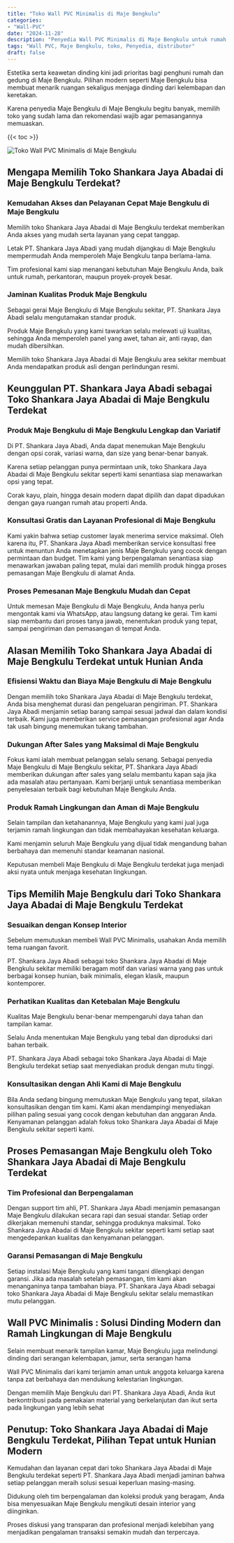 ```yaml
---
title: "Toko Wall PVC Minimalis di Maje Bengkulu"
categories: 
- "Wall-PVC"
date: "2024-11-28"
description: "Penyedia Wall PVC Minimalis di Maje Bengkulu untuk rumah, kantor, serta gerai. Panel terbaik, beragam motif, pilihan warna modern, dengan jasa instalasi dikerjakan oleh teknisi ahli serta jaminan resmi!|Layanan distribusi Wall PVC Minimalis di Maje Bengkulu untuk keperluan rumah, kantor, atau gerai, beserta panel berkualitas dan instalasi oleh tenaga ahli ahli dan kepastian resmi.|Alternatif Wall PVC Minimalis di Maje Bengkulu yang andal untuk rumah, office, serta ritel, dengan material unggulan dan instalasi dikerjakan oleh teknisi berpengalaman serta kepastian resmi.|Distribusi Wall PVC Minimalis di Maje Bengkulu bagi tempat tinggal, office, serta ritel, beserta panel unggulan dan penempatan dikerjakan oleh teknisi berpengalaman, lengkap beserta jaminan resmi.}"
tags: "Wall PVC, Maje Bengkulu, toko, Penyedia, distributor"
draft: false
---
```


Estetika serta keawetan dinding kini jadi prioritas bagi penghuni rumah dan gedung di Maje Bengkulu. Pilihan modern seperti Maje Bengkulu bisa membuat menarik ruangan sekaligus menjaga dinding dari kelembapan dan keretakan.

Karena penyedia Maje Bengkulu di Maje Bengkulu begitu banyak, memilih toko yang sudah lama dan rekomendasi wajib agar pemasangannya memuaskan.

{{< toc >}}

![Toko Wall PVC Minimalis di Maje Bengkulu](/images/Wall-PVC/Toko-Wall-PVC-Minimalis-di-Maje-Bengkulu.png)


## Mengapa Memilih Toko Shankara Jaya Abadai di Maje Bengkulu Terdekat?

### Kemudahan Akses dan Pelayanan Cepat Maje Bengkulu di Maje Bengkulu

Memilih toko Shankara Jaya Abadai di Maje Bengkulu terdekat memberikan Anda akses yang mudah serta layanan yang cepat tanggap.

Letak PT. Shankara Jaya Abadi yang mudah dijangkau di Maje Bengkulu mempermudah Anda memperoleh Maje Bengkulu tanpa berlama-lama.

Tim profesional kami siap menangani kebutuhan Maje Bengkulu Anda, baik untuk rumah, perkantoran, maupun proyek-proyek besar.

### Jaminan Kualitas Produk Maje Bengkulu

Sebagai gerai Maje Bengkulu di Maje Bengkulu sekitar, PT. Shankara Jaya Abadi selalu mengutamakan standar produk.

Produk Maje Bengkulu yang kami tawarkan selalu melewati uji kualitas, sehingga Anda memperoleh panel yang awet, tahan air, anti rayap, dan mudah dibersihkan.

Memilih toko Shankara Jaya Abadai di Maje Bengkulu area sekitar membuat Anda mendapatkan produk asli dengan perlindungan resmi.

## Keunggulan PT. Shankara Jaya Abadi sebagai Toko Shankara Jaya Abadai di Maje Bengkulu Terdekat

### Produk Maje Bengkulu di Maje Bengkulu Lengkap dan Variatif

Di PT. Shankara Jaya Abadi, Anda dapat menemukan Maje Bengkulu dengan opsi corak, variasi warna, dan size yang benar-benar banyak.

Karena setiap pelanggan punya permintaan unik, toko Shankara Jaya Abadai di Maje Bengkulu sekitar seperti kami senantiasa siap menawarkan opsi yang tepat.

Corak kayu, plain, hingga desain modern dapat dipilih dan dapat dipadukan dengan gaya ruangan rumah atau properti Anda.

### Konsultasi Gratis dan Layanan Profesional di Maje Bengkulu

Kami yakin bahwa setiap customer layak menerima service maksimal. Oleh karena itu, PT. Shankara Jaya Abadi memberikan service konsultasi free untuk menuntun Anda menetapkan jenis Maje Bengkulu yang cocok dengan permintaan dan budget. Tim kami yang berpengalaman senantiasa siap menawarkan jawaban paling tepat, mulai dari memilih produk hingga proses pemasangan Maje Bengkulu di alamat Anda.

### Proses Pemesanan Maje Bengkulu Mudah dan Cepat

Untuk memesan Maje Bengkulu di Maje Bengkulu, Anda hanya perlu mengontak kami via WhatsApp, atau langsung datang ke gerai. Tim kami siap membantu dari proses tanya jawab, menentukan produk yang tepat, sampai pengiriman dan pemasangan di tempat Anda.

## Alasan Memilih Toko Shankara Jaya Abadai di Maje Bengkulu Terdekat untuk Hunian Anda

### Efisiensi Waktu dan Biaya Maje Bengkulu di Maje Bengkulu

Dengan memilih toko Shankara Jaya Abadai di Maje Bengkulu terdekat, Anda bisa menghemat durasi dan pengeluaran pengiriman. PT. Shankara Jaya Abadi menjamin setiap barang sampai sesuai jadwal dan dalam kondisi terbaik. Kami juga memberikan service pemasangan profesional agar Anda tak usah bingung menemukan tukang tambahan.

### Dukungan After Sales yang Maksimal di Maje Bengkulu

Fokus kami ialah membuat pelanggan selalu senang. Sebagai penyedia Maje Bengkulu di Maje Bengkulu sekitar, PT. Shankara Jaya Abadi memberikan dukungan after sales yang selalu membantu kapan saja jika ada masalah atau pertanyaan. Kami berjanji untuk senantiasa memberikan penyelesaian terbaik bagi kebutuhan Maje Bengkulu Anda.

### Produk Ramah Lingkungan dan Aman di Maje Bengkulu

Selain tampilan dan ketahanannya, Maje Bengkulu yang kami jual juga terjamin ramah lingkungan dan tidak membahayakan kesehatan keluarga.

Kami menjamin seluruh Maje Bengkulu yang dijual tidak mengandung bahan berbahaya dan memenuhi standar keamanan nasional.

Keputusan membeli Maje Bengkulu di Maje Bengkulu terdekat juga menjadi aksi nyata untuk menjaga kesehatan lingkungan.

## Tips Memilih Maje Bengkulu dari Toko Shankara Jaya Abadai di Maje Bengkulu Terdekat

### Sesuaikan dengan Konsep Interior 

Sebelum memutuskan membeli Wall PVC Minimalis, usahakan Anda memilih tema ruangan favorit.

PT. Shankara Jaya Abadi sebagai toko Shankara Jaya Abadai di Maje Bengkulu sekitar memiliki beragam motif dan variasi warna yang pas untuk berbagai konsep hunian, baik minimalis, elegan klasik, maupun kontemporer.

### Perhatikan Kualitas dan Ketebalan Maje Bengkulu

Kualitas Maje Bengkulu benar-benar mempengaruhi daya tahan dan tampilan kamar.

Selalu Anda menentukan Maje Bengkulu yang tebal dan diproduksi dari bahan terbaik.

PT. Shankara Jaya Abadi sebagai toko Shankara Jaya Abadai di Maje Bengkulu terdekat setiap saat menyediakan produk dengan mutu tinggi.

### Konsultasikan dengan Ahli Kami di Maje Bengkulu

Bila Anda sedang bingung memutuskan Maje Bengkulu yang tepat, silakan konsultasikan dengan tim kami. Kami akan mendampingi menyediakan pilihan paling sesuai yang cocok dengan kebutuhan dan anggaran Anda. Kenyamanan pelanggan adalah fokus toko Shankara Jaya Abadai di Maje Bengkulu sekitar seperti kami.

## Proses Pemasangan Maje Bengkulu oleh Toko Shankara Jaya Abadai di Maje Bengkulu Terdekat

### Tim Profesional dan Berpengalaman

Dengan support tim ahli, PT. Shankara Jaya Abadi menjamin pemasangan Maje Bengkulu dilakukan secara rapi dan sesuai standar. Setiap order dikerjakan memenuhi standar, sehingga produknya maksimal. Toko Shankara Jaya Abadai di Maje Bengkulu sekitar seperti kami setiap saat mengedepankan kualitas dan kenyamanan pelanggan.

### Garansi Pemasangan di Maje Bengkulu

Setiap instalasi Maje Bengkulu yang kami tangani dilengkapi dengan garansi. Jika ada masalah setelah pemasangan, tim kami akan menanganinya tanpa tambahan biaya. PT. Shankara Jaya Abadi sebagai toko Shankara Jaya Abadai di Maje Bengkulu sekitar selalu memastikan mutu pelanggan.

##  Wall PVC Minimalis : Solusi Dinding Modern dan Ramah Lingkungan di Maje Bengkulu

Selain membuat menarik tampilan kamar, Maje Bengkulu juga melindungi dinding dari serangan kelembapan, jamur, serta serangan hama

 Wall PVC Minimalis  dari kami terjamin aman untuk anggota keluarga karena tanpa zat berbahaya dan mendukung kelestarian lingkungan.

Dengan memilih Maje Bengkulu dari PT. Shankara Jaya Abadi, Anda ikut berkontribusi pada pemakaian material yang berkelanjutan dan ikut serta pada lingkungan yang lebih sehat

## Penutup: Toko Shankara Jaya Abadai di Maje Bengkulu Terdekat, Pilihan Tepat untuk Hunian Modern

Kemudahan dan layanan cepat dari toko Shankara Jaya Abadai di Maje Bengkulu terdekat seperti PT. Shankara Jaya Abadi menjadi jaminan bahwa setiap pelanggan meraih solusi sesuai keperluan masing-masing.

Didukung oleh tim berpengalaman dan koleksi produk yang beragam, Anda bisa menyesuaikan Maje Bengkulu mengikuti desain interior yang diinginkan.

Proses diskusi yang transparan dan profesional menjadi kelebihan yang menjadikan pengalaman transaksi semakin mudah dan terpercaya.